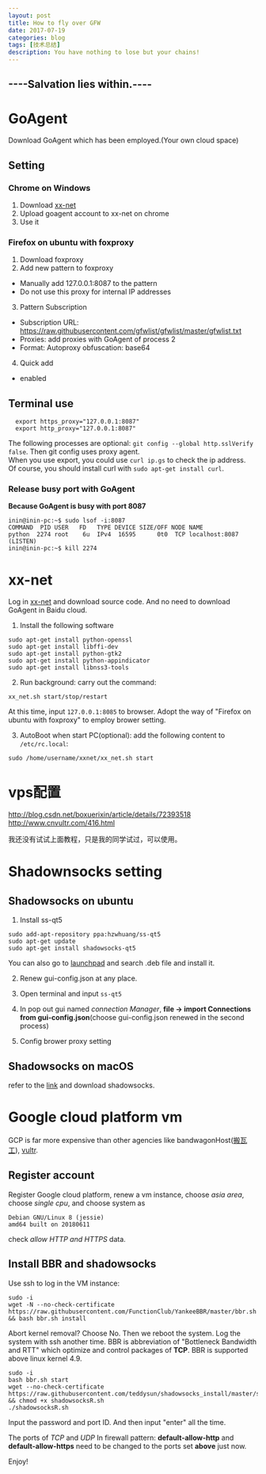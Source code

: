 ```yaml
---
layout: post
title: How to fly over GFW
date: 2017-07-19
categories: blog
tags: [技术总结]
description: You have nothing to lose but your chains!
---
```


## **----Salvation lies within.----**

# GoAgent

Download GoAgent which has been employed.(Your own cloud space)

## Setting

### Chrome on Windows

1. Download [xx-net](https://github.com/bryanibit/XX-Net)
2. Upload goagent account to xx-net on chrome
3. Use it

### Firefox on ubuntu with foxproxy

1. Download foxproxy
2. Add new pattern to foxproxy

* Manually add 127.0.0.1:8087 to the pattern  
* Do not use this proxy for internal IP addresses  

3. Pattern Subscription

* Subscription URL: https://raw.githubusercontent.com/gfwlist/gfwlist/master/gfwlist.txt  
* Proxies: add proxies with GoAgent of process 2
* Format: Autoproxy obfuscation: base64  

4. Quick add  
* enabled

## Terminal use

```
  export https_proxy="127.0.0.1:8087"
  export http_proxy="127.0.0.1:8087"
```
The following processes are optional: ```git config --global http.sslVerify false```. Then git config uses proxy agent.  
When you use export, you could use ```curl ip.gs``` to check the ip address.  
Of course, you should install curl with ```sudo apt-get install curl```.  

### Release busy port with GoAgent

**Because GoAgent is busy with port 8087**

```
inin@inin-pc:~$ sudo lsof -i:8087
COMMAND  PID USER   FD   TYPE DEVICE SIZE/OFF NODE NAME
python  2274 root    6u  IPv4  16595      0t0  TCP localhost:8087 (LISTEN)
inin@inin-pc:~$ kill 2274
```

# xx-net

Log in [xx-net](https://github.com/XX-net/XX-Net/wiki/How-to-use) and download source code. And no need to download GoAgent in Baidu cloud.

1. Install the following software
```
sudo apt-get install python-openssl
sudo apt-get install libffi-dev
sudo apt-get install python-gtk2
sudo apt-get install python-appindicator
sudo apt-get install libnss3-tools
```
2. Run background: carry out the command:
```
xx_net.sh start/stop/restart
```
At this time, input ```127.0.0.1:8085``` to browser. Adopt the way of "Firefox on ubuntu with foxproxy" to employ brower setting.

3. AutoBoot when start PC(optional): add the following content to ```/etc/rc.local```:
```
sudo /home/username/xxnet/xx_net.sh start
```
# vps配置

http://blog.csdn.net/boxuerixin/article/details/72393518  
http://www.cnvultr.com/416.html

我还没有试试上面教程，只是我的同学试过，可以使用。

# Shadownsocks setting

## Shadowsocks on ubuntu

1. Install ss-qt5

```
sudo add-apt-repository ppa:hzwhuang/ss-qt5
sudo apt-get update
sudo apt-get install shadowsocks-qt5
```
You can also go to [launchpad](https://launchpad.net/) and search .deb file and install it.

2. Renew gui-config.json at any place.

3. Open terminal and input ```ss-qt5```

4. In pop out gui named *connection Manager*, **file -> import Connections from gui-config.json**(choose gui-config.json renewed in the second process)

5. Config brower proxy setting

## Shadowsocks on macOS

refer to the [link](https://lvii.gitbooks.io/outman/content/) and download shadowsocks.

# Google cloud platform vm

GCP is far more expensive than other agencies like bandwagonHost([搬瓦工](https://bandwagonhost.com)), [vultr](https://www.vultr.com/).

## Register account

Register Google cloud platform, renew a vm instance, choose *asia area*, choose *single cpu*, and choose system as
```
Debian GNU/Linux 8 (jessie)
amd64 built on 20180611
```
check *allow HTTP and HTTPS* data.

## Install BBR and shadowsocks

Use ssh to log in the VM instance:

```
sudo -i
wget -N --no-check-certificate https://raw.githubusercontent.com/FunctionClub/YankeeBBR/master/bbr.sh && bash bbr.sh install
```
Abort kernel removal? Choose No. Then we reboot the system. Log the system with ssh another time. BBR is abbreviation of "Bottleneck Bandwidth and RTT" which optimize and control packages of **TCP**. BBR is supported above linux kernel 4.9.

```
sudo -i
bash bbr.sh start
wget --no-check-certificate https://raw.githubusercontent.com/teddysun/shadowsocks_install/master/shadowsocksR.sh && chmod +x shadowsocksR.sh
./shadowsocksR.sh
```

Input the password and port ID. And then input "enter" all the time.

The ports of *TCP* and *UDP* In firewall pattern: **default-allow-http** and **default-allow-https** need to be changed to the ports set **above** just now.

Enjoy!

